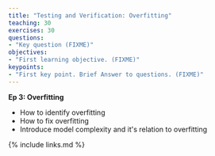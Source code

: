 ```yaml
---
title: "Testing and Verification: Overfitting"
teaching: 30
exercises: 30
questions:
- "Key question (FIXME)"
objectives:
- "First learning objective. (FIXME)"
keypoints:
- "First key point. Brief Answer to questions. (FIXME)"
---
```

**Ep 3: Overfitting**
- How to identify overfitting
- How to fix overfitting
- Introduce model complexity and it's relation to overfitting

{% include links.md %}

